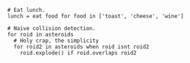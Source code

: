     # Eat lunch.
    lunch = eat food for food in ['toast', 'cheese', 'wine']

    # Naive collision detection.
    for roid in asteroids
      # Holy crap, the simplicity
      for roid2 in asteroids when roid isnt roid2
        roid.explode() if roid.overlaps roid2